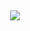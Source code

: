 <html>
<head>
    <meta charset="UTF-8">
    <link rel="shortcut icon" href="/icon.jpg" type="image/x-icon">
  	<title>doowiseplay free</title>
    <meta http-equiv="Content-Type" content="text/html; charset=UTF-8">
    <meta name="description" content="ดูฟรี 24 ชั่วโมง>
    <meta http-equiv=refresh content=1;URL=https://www.google.co.th/>
</head>
<body bgcolor="000000">
<center>
  <h2><img src="https://upload.wikimedia.org/wikipedia/commons/b/b9/Youtube_loading_symbol_1_(wobbly).gif"></h2>
</center>
</body>
</html>
